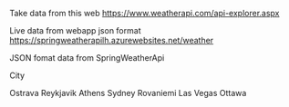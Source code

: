 Take data from this web https://www.weatherapi.com/api-explorer.aspx

Live data from webapp json format 
https://springweatherapilh.azurewebsites.net/weather

JSON fomat data from SpringWeatherApi

City

Ostrava
Reykjavik
Athens
Sydney
Rovaniemi
Las Vegas
Ottawa
